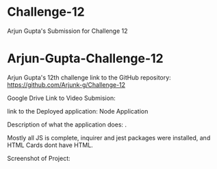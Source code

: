 # Challenge-12
Arjun Gupta's Submission for Challenge 12

# Arjun-Gupta-Challenge-12
Arjun Gupta's 12th challenge
link to the GitHub repository: https://github.com/Arjunk-g/Challenge-12

Google Drive Link to Video Submision: 

link to the Deployed application: Node Application

Description of what the application does: .

Mostly all JS is complete, inquirer and jest packages were installed, and HTML Cards dont have HTML.


Screenshot of Project: